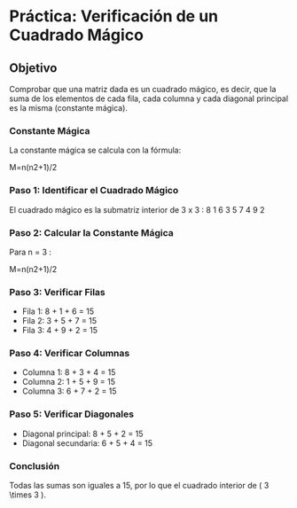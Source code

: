 # Práctica: Verificación de un Cuadrado Mágico

## Objetivo
Comprobar que una matriz dada es un cuadrado mágico, es decir, que la suma de los elementos de cada fila, cada columna y cada diagonal principal es la misma (constante mágica).


### Constante Mágica
La constante mágica se calcula con la fórmula:

M=n(n2+1)​/2


### Paso 1: Identificar el Cuadrado Mágico
El cuadrado mágico es la submatriz interior de  3 x 3 :
8 1 6
3 5 7
4 9 2


### Paso 2: Calcular la Constante Mágica
Para  n = 3 :

M=n(n2+1)​/2



### Paso 3: Verificar Filas
- Fila 1:  8 + 1 + 6 = 15 
- Fila 2:  3 + 5 + 7 = 15 
- Fila 3:  4 + 9 + 2 = 15 

### Paso 4: Verificar Columnas
- Columna 1:  8 + 3 + 4 = 15 
- Columna 2:  1 + 5 + 9 = 15 
- Columna 3:  6 + 7 + 2 = 15 

### Paso 5: Verificar Diagonales
- Diagonal principal:  8 + 5 + 2 = 15 
- Diagonal secundaria:  6 + 5 + 4 = 15 

### Conclusión
Todas las sumas son iguales a 15, por lo que el cuadrado interior de \( 3 \times 3 \).



